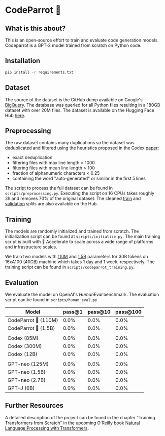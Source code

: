 # CodeParrot 🦜

## What is this about?

This is an open-source effort to train and evaluate code generation models. Codeparrot is a GPT-2 model trained from scratch on Python code. 

## Installation

```bash
pip install -r requirements.txt
```

## Dataset

The source of the dataset is the GitHub dump available on Google's [BigQuery](https://cloud.google.com/blog/topics/public-datasets/github-on-bigquery-analyze-all-the-open-source-code). The database was queried for all Python files resulting in a 180GB dataset with over 20M files. The dataset is available on the Hugging Face Hub [here](https://huggingface.co/datasets/transformersbook/codeparrot).

## Preprocessing
The raw dataset contains many duplications so the dataset was deduplicated and filtered using the heuristics proposed in the Codex [paper](https://arxiv.org/abs/2107.03374):

- exact deduplication
- filtering files with max line length > 1000
- filtering files with mean line length > 100
- fraction of alphanumeric characters < 0.25
- containing the word "auto-generated" or similar in the first 5 lines

The script to process the full dataset can be found in `scripts/preprocessing.py`. Executing the script on 16 CPUs takes roughly 3h and removes 70% of the original dataset. The cleaned [train](https://huggingface.co/datasets/lvwerra/codeparrot-clean-train) and [validation](https://huggingface.co/datasets/lvwerra/codeparrot-clean-valid) splits are also available on the Hub.

## Training
The models are randomly initialized and trained from scratch. The initialization script can be found at `scripts/initialize.py`. The main training script is built with 🤗 Accelerate to scale across a wide range of platforms and infrastructure scales.

We train two models with [110M](https://huggingface.co/lvwerra/codeparrot-small/) and [1.5B](https://huggingface.co/lvwerra/codeparrot/) parameters for 30B tokens on 16xA100 (40GB) machine which takes 1 day and 1 week, respectively. The training script can be found in `scripts/codeparrot_training.py`.

## Evaluation

We evaluate the model on OpenAI's _HumanEval_ benchmark. The evaluation script can be found in `scripts/human_eval.py`

| Model | pass@1 | pass@10 | pass@100|
|-------|--------|---------|---------|
|CodeParrot 🦜 (110M) | 0.0% | 0.0% | 0.0% |
|CodeParrot 🦜 (1.5B) | 0.0% | 0.0% | 0.0% |
|||||
|Codex (85M)| 0.0% | 0.0% | 0.0% |
|Codex (300M)| 0.0% | 0.0% | 0.0% |
|Codex (12B)| 0.0% | 0.0% | 0.0% |
|||||
|GPT-neo (125M)| 0.0% | 0.0% | 0.0% |
|GPT-neo (1.5B)| 0.0% | 0.0% | 0.0% |
|GPT-neo (2.7B)| 0.0% | 0.0% | 0.0% |
|GPT-J (6B)| 0.0% | 0.0% | 0.0% |


## Further Resources

A detailed description of the project can be found in the chapter "Training Transformers from Scratch" in the upcoming O'Reilly book [Natural Language Processing with Transformers](https://learning.oreilly.com/library/view/natural-language-processing/9781098103231/).